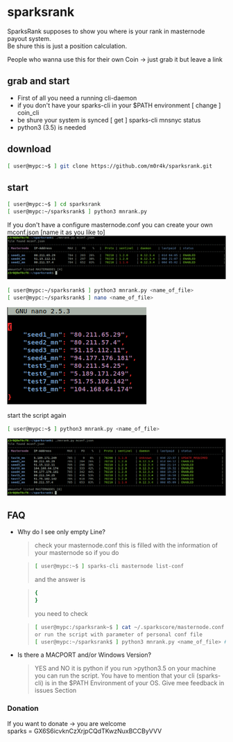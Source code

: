 # sparksrank

SparksRank supposes to show you where is your rank in masternode payout system.  
Be shure this is just a position calculation.  

People who wanna use this for their own Coin -> just grab it but leave a link

## grab and start
- First of all you need a running cli-daemon 
- if you don't have your sparks-cli in your $PATH environment [ change ] coin_cli
- be shure your system is synced [ get ] sparks-cli mnsnyc status
- python3 (3.5) is needed

## download
```bash
[ user@mypc:~$ ] git clone https://github.com/m0r4k/sparksrank.git
```
## start
```bash
[ user@mypc:~$ ] cd sparksrank
[ user@mypc:~/sparksrank$ ] python3 mnrank.py
```

If you don't have a configure masternode.conf you can create your own mconf.json [name it as you like to] 
![Schema](doc/img/mn_generated_conf.png)  

```bash
[ user@mypc:~/sparksrank$ ] python3 mnrank.py <name_of_file>
[ user@mypc:~/sparksrank$ ] nano <name_of_file>
```
![Schema](doc/img/mconf_nano.png)  

start the script again
```bash
[ user@mypc:~$ ] python3 mnrank.py <name_of_file>
```
![Schema](doc/img/mnconf.png)  




## FAQ
- Why do I see only empty Line?
    > check your masternode.conf this is filled with the information of your masternode
      so if you do 
  
  > ```bash
  > [ user@mypc:~$ ] sparks-cli masternode list-conf
  > ```
  > and the answer is
   
  > ```bash
  > {
  > }
  > ```
  > you need to check

  > ```bash
  > [ user@mypc:/sparksrank~$ ] cat ~/.sparkscore/masternode.conf
  > or run the script with parameter of personal conf file
  > [ user@mypc:~/sparksrank$ ] python3 mnrank.py <name_of_file> #ie. myconf.json
  > ```

- Is there a MACPORT and/or Windows Version?
  > YES and NO  it is python if you run >python3.5 on your machine you can run the script.
  You have to mention that your cli (sparks-cli) is in the $PATH Environment of your OS.
  Give mee feedback in issues Section


### Donation
If you want to donate -> you are welcome  
sparks = GX6S6icvknCzXrjpCQdTKwzNuxBCCByVVV
